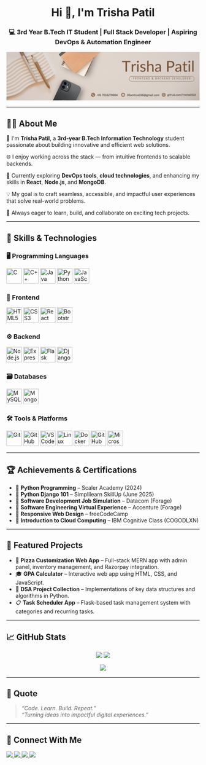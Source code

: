<h1 align="center">Hi 👋, I'm Trisha Patil</h1>
<h3 align="center">💻 3rd Year B.Tech IT Student | Full Stack Developer | Aspiring DevOps & Automation Engineer</h3>

<p align="center">
  <img src="1.png" alt="Banner" />
</p>

---

## 👩‍💻 About Me

👋 I'm **Trisha Patil**, a **3rd-year B.Tech Information Technology** student passionate about building innovative and efficient web solutions.

🌐 I enjoy working across the stack — from intuitive frontends to scalable backends.

🧠 Currently exploring **DevOps tools**, **cloud technologies**, and enhancing my skills in **React**, **Node.js**, and **MongoDB**.

💡 My goal is to craft seamless, accessible, and impactful user experiences that solve real-world problems.

🎯 Always eager to learn, build, and collaborate on exciting tech projects.

---

## 🧠 Skills & Technologies

### 🖥️ Programming Languages
<p>
  <img src="https://cdn.jsdelivr.net/gh/devicons/devicon/icons/c/c-original.svg" title="C" width="40" height="40"/>
  <img src="https://cdn.jsdelivr.net/gh/devicons/devicon/icons/cplusplus/cplusplus-original.svg" title="C++" width="40" height="40"/>
  <img src="https://cdn.jsdelivr.net/gh/devicons/devicon/icons/java/java-original.svg" title="Java" width="40" height="40"/>
  <img src="https://cdn.jsdelivr.net/gh/devicons/devicon/icons/python/python-original.svg" title="Python" width="40" height="40"/>
  <img src="https://cdn.jsdelivr.net/gh/devicons/devicon/icons/javascript/javascript-original.svg" title="JavaScript" width="40" height="40"/>
</p>

### 🎨 Frontend
<p>
  <img src="https://cdn.jsdelivr.net/gh/devicons/devicon/icons/html5/html5-original.svg" title="HTML5" width="40" height="40"/>
  <img src="https://cdn.jsdelivr.net/gh/devicons/devicon/icons/css3/css3-original.svg" title="CSS3" width="40" height="40"/>
  <img src="https://cdn.jsdelivr.net/gh/devicons/devicon/icons/react/react-original.svg" title="React" width="40" height="40"/>
  <img src="https://cdn.jsdelivr.net/gh/devicons/devicon/icons/bootstrap/bootstrap-original.svg" title="Bootstrap" width="40" height="40"/>
</p>

### ⚙️ Backend
<p>
  <img src="https://cdn.jsdelivr.net/gh/devicons/devicon/icons/nodejs/nodejs-original.svg" title="Node.js" width="40" height="40"/>
  <img src="https://cdn.jsdelivr.net/gh/devicons/devicon/icons/express/express-original.svg" title="Express" width="40" height="40"/>
  <img src="https://cdn.jsdelivr.net/gh/devicons/devicon/icons/flask/flask-original.svg" title="Flask" width="40" height="40"/>
  <img src="https://cdn.jsdelivr.net/gh/devicons/devicon/icons/django/django-plain.svg" title="Django" width="40" height="40"/>
</p>

### 🗃️ Databases
<p>
  <img src="https://cdn.jsdelivr.net/gh/devicons/devicon/icons/mysql/mysql-original.svg" title="MySQL" width="40" height="40"/>
  <img src="https://cdn.jsdelivr.net/gh/devicons/devicon/icons/mongodb/mongodb-original.svg" title="MongoDB" width="40" height="40"/>
</p>

### 🛠️ Tools & Platforms
<p>
  <img src="https://cdn.jsdelivr.net/gh/devicons/devicon/icons/git/git-original.svg" title="Git" width="40" height="40"/>
  <img src="https://cdn.jsdelivr.net/gh/devicons/devicon/icons/github/github-original.svg" title="GitHub" width="40" height="40"/>
  <img src="https://cdn.jsdelivr.net/gh/devicons/devicon/icons/vscode/vscode-original.svg" title="VS Code" width="40" height="40"/>
  <img src="https://cdn.jsdelivr.net/gh/devicons/devicon/icons/linux/linux-original.svg" title="Linux" width="40" height="40"/>
  <img src="https://cdn.jsdelivr.net/gh/devicons/devicon/icons/docker/docker-original.svg" title="Docker" width="40" height="40"/>
  <img src="https://cdn.jsdelivr.net/gh/devicons/devicon/icons/githubactions/githubactions-original.svg" title="GitHub Actions" width="40" height="40"/>
  <img src="https://cdn.jsdelivr.net/gh/devicons/devicon/icons/azure/azure-original.svg" title="Microsoft Azure" width="40" height="40"/>
</p>

---

## 🏆 Achievements & Certifications

- 🧾 **Python Programming** – Scaler Academy (2024)  
- 🧾 **Python Django 101** – Simplilearn SkillUp (June 2025)  
- 🧾 **Software Development Job Simulation** – Datacom (Forage)  
- 🧾 **Software Engineering Virtual Experience** – Accenture (Forage)  
- 🧾 **Responsive Web Design** – freeCodeCamp  
- 🧾 **Introduction to Cloud Computing** – IBM Cognitive Class (COGODLXN)  

---

## 🚀 Featured Projects

- 🍕 **Pizza Customization Web App** – Full-stack MERN app with admin panel, inventory management, and Razorpay integration.  
- 🎓 **GPA Calculator** – Interactive web app using HTML, CSS, and JavaScript.  
- 🧠 **DSA Project Collection** – Implementations of key data structures and algorithms in Python.  
- 📋 **Task Scheduler App** – Flask-based task management system with categories and recurring tasks.

---

## 📈 GitHub Stats

<p align="center">
  <img src="https://github-readme-stats.vercel.app/api?username=trisha0510&show_icons=true&theme=dracula" height="160"/>
  <img src="https://github-readme-stats.vercel.app/api/top-langs/?username=trisha0510&layout=compact&theme=dracula" height="190"/>
</p>

<p align="center">
  <img src="https://github-readme-streak-stats.herokuapp.com/?user=trisha0510&theme=dracula" height="160"/>
</p>

---

## 💬 Quote
> _“Code. Learn. Build. Repeat.”_  
> _“Turning ideas into impactful digital experiences.”_

---

## 🤝 Connect With Me
<p>
  <a href="https://www.linkedin.com/in/trisha-patil-629ab3300" target="_blank">
    <img src="https://img.shields.io/badge/LinkedIn-blue?logo=linkedin&style=for-the-badge" height="28" />
  </a>
  <a href="https://instagram.com/trisha_p_05" target="_blank">
    <img src="https://img.shields.io/badge/Instagram-E4405F?logo=instagram&logoColor=white&style=for-the-badge" height="28" />
  </a>
  <a href="https://github.com/trisha0510" target="_blank">
    <img src="https://img.shields.io/badge/GitHub-100000?logo=github&logoColor=white&style=for-the-badge" height="28" />
  </a>
  <a href="mailto:trishapatil05@gmail.com">
    <img src="https://img.shields.io/badge/Gmail-D14836?logo=gmail&logoColor=white&style=for-the-badge" height="28" />
  </a>
</p>
